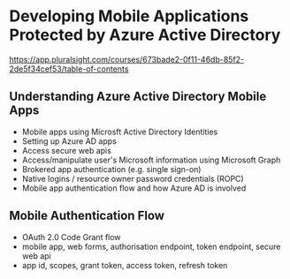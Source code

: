 # Developing Mobile Applications Protected by Azure Active Directory
https://app.pluralsight.com/courses/673bade2-0f11-46db-85f2-2de5f34cef53/table-of-contents

## Understanding Azure Active Directory Mobile Apps
- Mobile apps using Microsft Active Directory Identities
- Setting up Azure AD apps
- Access secure web apis
- Access/manipulate user's Microsoft information using Microsoft Graph
- Brokered app authentication (e.g. single sign-on)
- Native logins / resource owner password credentials (ROPC)
- Mobile app authentication flow and how Azure AD is involved

## Mobile Authentication Flow
- OAuth 2.0 Code Grant flow
- mobile app, web forms, authorisation endpoint, token endpoint, secure web api
- app id, scopes, grant token, access token, refresh token
